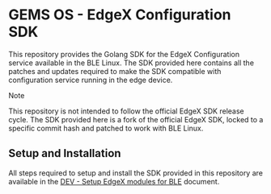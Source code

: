 # GEMS OS - EdgeX Configuration SDK

This repository provides the Golang SDK for the EdgeX Configuration service available in the BLE Linux. The SDK provided here contains all the patches and updates required to make the SDK compatible with configuration service running in the edge device.

> [!NOTE]  
> This repository is not intended to follow the official EdgeX SDK release cycle. The SDK provided here is a fork of the official EdgeX SDK, locked to a specific commit hash and patched to work with BLE Linux.

## Setup and Installation

All steps required to setup and install the SDK provided in this repository are available in the [DEV - Setup EdgeX modules for BLE](https://eaton-corp.atlassian.net/wiki/spaces/GE/pages/203620357/DEV+-+Setup+EdgeX+modules+for+BLE) document.
